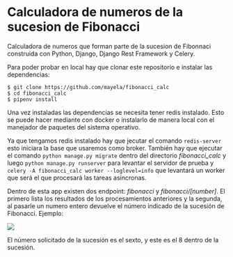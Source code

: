 # Calculadora de numeros de la sucesion de Fibonacci

Calculadora de numeros que forman parte de la sucesion de Fibonnaci construida 
con Python, Django, Django Rest Framework y Celery.

Para poder probar en local hay que clonar este repositorio e instalar las dependencias:

```
$ git clone https://github.com/mayela/fibonacci_calc
$ cd fibonacci_calc
$ pipenv install
```

Una vez instaladas las dependencias se necesita tener redis instalado. Esto se puede 
hacer mediante con docker o instalarlo de manera local con el manejador de paquetes
del sistema operativo.

Ya que tengamos redis instalado hay que jecutar el comando ```redis-server``` esto 
iniciara la base que usaremos como broker. También hay que ejecutar el comando 
```python manage.py migrate``` dentro del directorio *fibonacci_calc* y luego 
```python manage.py runserver``` para levantar el servidor de prueba y ```celery -A fibonacci_calc worker --loglevel=info``` que levantará un worker que será el que procesará las 
tareas asíncronas.

Dentro de esta app existen dos endpoint: *fibonacci* y *fibonacci/[number]*. El primero lista los resultados de los procesamientos anteriores y la segunda, al pasarle un numero entero devuelve el número indicado de la sucesión de Fibonacci. Ejemplo:

![](images/fibonacci.png)

El número solicitado de la sucesión es el sexto, y este es el 8 dentro de la sucesión.